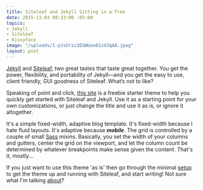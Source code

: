 ```yaml
---
title: Siteleaf and Jekyll Sitting in a Tree
date: 2015-11-03 08:33:00 -05:00
topics:
- Jekyll
- Siteleaf
- Kissyface
image: "/uploads/1-pJsUrzz2EGWUoo61z43qAA.jpeg"
layout: post
---
```


[Jekyll](http://jekyllrb.com) and [Siteleaf](://www.siteleaf.com), two great tastes that taste great together. You get the power, flexibility, and portability of Jekyll—and you get the easy to use, client friendly, GUI goodness of Siteleaf. What’s not to like?



Speaking of point and click, [this site](https://github.com/BryanSchuetz/siteleaf-jekyll) is a freebie starter theme to help you quickly get started with Siteleaf and Jekyll. Use it as a starting point for your own customizations, or just change the title and use it as is, or ignore it altogether.

It's a simple fixed-width, adaptive blog template. It's fixed-width because I hate fluid layouts. It's adaptive because **_mobile_**. The grid is controlled by a couple of small [Sass](http://sass-lang.com) mixins. Basically, you set the width of your columns and gutters, center the grid on the viewport, and let the column count be determined by whatever breakpoints make sense given the content. That's it, mostly...

If you just want to use this theme 'as is' then go through the minimal [setup](/setup/) to get the theme up and running with Siteleaf, and start writing! Not sure what I'm talking [about](/about/)?
